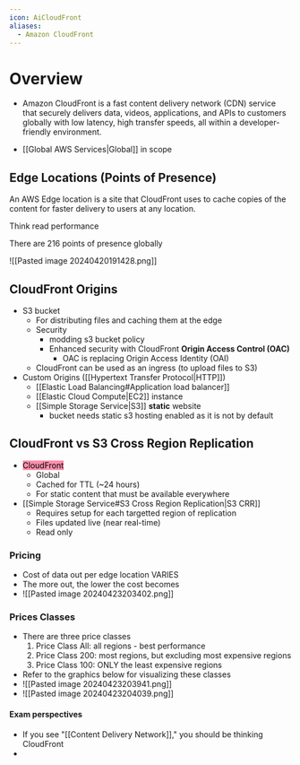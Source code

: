 ```yaml
---
icon: AiCloudFront
aliases:
  - Amazon CloudFront
---
```

# Overview
- Amazon CloudFront is a fast content delivery network (CDN) service that securely delivers data, videos, applications, and APIs to customers globally with low latency, high transfer speeds, all within a developer-friendly environment.

- [[Global AWS Services|Global]] in scope

## Edge Locations (Points of Presence)
An AWS Edge location is a site that CloudFront uses to cache copies of the content for faster delivery to users at any location. 

Think read performance

There are 216 points of presence globally

![[Pasted image 20240420191428.png]]

## CloudFront Origins
- S3 bucket
	- For distributing files and caching them at the edge
	- Security
		- modding s3 bucket policy
		- Enhanced security with CloudFront **Origin Access Control (OAC)**
			- OAC is replacing Origin Access Identity (OAI) 
	- CloudFront can be used as an ingress (to upload files to S3)
- Custom Origins ([[Hypertext Transfer Protocol|HTTP]])
	-  [[Elastic Load Balancing#Application load balancer]]
	- [[Elastic Cloud Compute|EC2]] instance
	- [[Simple Storage Service|S3]] **static** website
		- bucket needs static s3 hosting enabled as it is not by default

## CloudFront vs S3 Cross Region Replication
- <mark style="background: #FF5582A6;">CloudFront</mark>
	- Global
	- Cached for TTL (~24 hours)
	- For static content that must be available everywhere
- [[Simple Storage Service#S3 Cross Region Replication|S3 CRR]]
	- Requires setup for each targetted region of replication
	- Files updated live (near real-time)
	- Read only

### Pricing
- Cost of data out per edge location VARIES
- The more out, the lower the cost becomes
- ![[Pasted image 20240423203402.png]]
### Prices Classes
- There are three price classes
	1. Price Class All: all regions -  best performance
	2. Price Class 200: most regions, but excluding most expensive regions
	3. Price Class 100: ONLY the least expensive regions
- Refer to the graphics below for visualizing these classes
- ![[Pasted image 20240423203941.png]]
- ![[Pasted image 20240423204039.png]]

#### Exam perspectives
- If you see "[[Content Delivery Network]]," you should be thinking CloudFront
- 


 